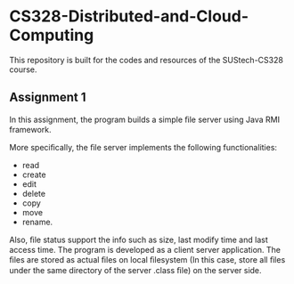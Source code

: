 # CS328-Distributed-and-Cloud-Computing

This repository is built for the codes and resources of the SUStech-CS328 course.

## Assignment 1
In this assignment, the program builds a simple ﬁle server using Java RMI framework. 

More speciﬁcally, the ﬁle server implements the following functionalities: 

+ read 
+ create 
+ edit 
+ delete 
+ copy 
+ move 
+ rename. 

Also, ﬁle status support the info such as size, last modify time and last access time. The program is developed as a client server application. The ﬁles are stored as actual ﬁles on local ﬁlesystem (In this case, store all ﬁles under the same directory of the server .class ﬁle) on the server side.
